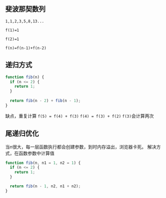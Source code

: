 ## 斐波那契数列
`1,1,2,3,5,8,13...`

`f(1)=1`

`f(2)=1`

`f(n)=f(n-1)+f(n-2)`

## 递归方式
```js
function fib(n) {
  if (n <= 2) {
    return 1;
  }
  
  return fib(n - 2) + fib(n - 1);
}
```
缺点，重复计算
`f(5) = f(4) + f(3)`
`f(4) = f(3) + f(2)`
`f(3)`会计算两次

## 尾递归优化
当n很大，每一层函数执行都会创建参数，到时内存溢出，浏览器卡死。
解决方式，在函数参数中计算值
```js
function fib(n, n1 = 1, n2 = 1) {
  if (n <= 2) {
    return 1;
  }

  return fib(n - 1, n2, n1 + n2);
}
```
